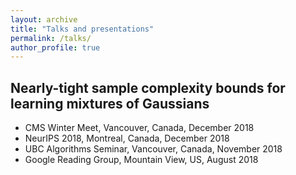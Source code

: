 ```yaml
---
layout: archive
title: "Talks and presentations"
permalink: /talks/
author_profile: true
---
```


Nearly-tight sample complexity bounds for learning mixtures of Gaussians
------
* CMS Winter Meet, Vancouver, Canada, December 2018
* NeurIPS 2018, Montreal, Canada, December 2018
* UBC Algorithms Seminar, Vancouver, Canada, November 2018
* Google Reading Group, Mountain View, US, August 2018

